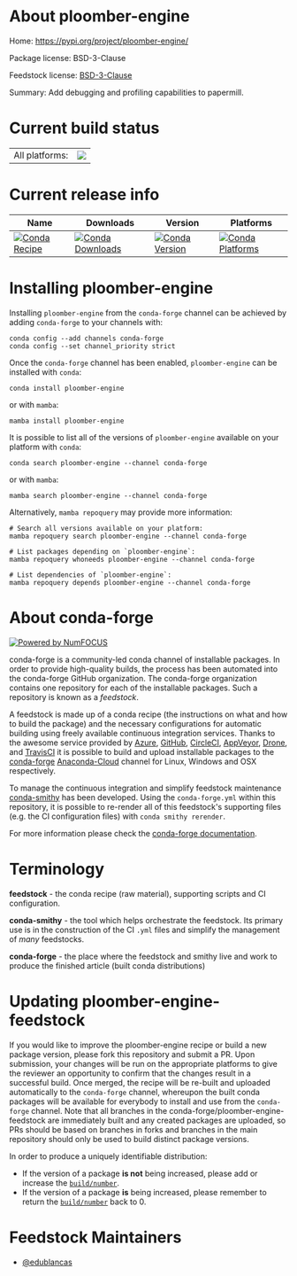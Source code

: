About ploomber-engine
=====================

Home: https://pypi.org/project/ploomber-engine/

Package license: BSD-3-Clause

Feedstock license: [BSD-3-Clause](https://github.com/conda-forge/ploomber-engine-feedstock/blob/main/LICENSE.txt)

Summary: Add debugging and profiling capabilities to papermill.

Current build status
====================


<table><tr><td>All platforms:</td>
    <td>
      <a href="https://dev.azure.com/conda-forge/feedstock-builds/_build/latest?definitionId=17427&branchName=main">
        <img src="https://dev.azure.com/conda-forge/feedstock-builds/_apis/build/status/ploomber-engine-feedstock?branchName=main">
      </a>
    </td>
  </tr>
</table>

Current release info
====================

| Name | Downloads | Version | Platforms |
| --- | --- | --- | --- |
| [![Conda Recipe](https://img.shields.io/badge/recipe-ploomber--engine-green.svg)](https://anaconda.org/conda-forge/ploomber-engine) | [![Conda Downloads](https://img.shields.io/conda/dn/conda-forge/ploomber-engine.svg)](https://anaconda.org/conda-forge/ploomber-engine) | [![Conda Version](https://img.shields.io/conda/vn/conda-forge/ploomber-engine.svg)](https://anaconda.org/conda-forge/ploomber-engine) | [![Conda Platforms](https://img.shields.io/conda/pn/conda-forge/ploomber-engine.svg)](https://anaconda.org/conda-forge/ploomber-engine) |

Installing ploomber-engine
==========================

Installing `ploomber-engine` from the `conda-forge` channel can be achieved by adding `conda-forge` to your channels with:

```
conda config --add channels conda-forge
conda config --set channel_priority strict
```

Once the `conda-forge` channel has been enabled, `ploomber-engine` can be installed with `conda`:

```
conda install ploomber-engine
```

or with `mamba`:

```
mamba install ploomber-engine
```

It is possible to list all of the versions of `ploomber-engine` available on your platform with `conda`:

```
conda search ploomber-engine --channel conda-forge
```

or with `mamba`:

```
mamba search ploomber-engine --channel conda-forge
```

Alternatively, `mamba repoquery` may provide more information:

```
# Search all versions available on your platform:
mamba repoquery search ploomber-engine --channel conda-forge

# List packages depending on `ploomber-engine`:
mamba repoquery whoneeds ploomber-engine --channel conda-forge

# List dependencies of `ploomber-engine`:
mamba repoquery depends ploomber-engine --channel conda-forge
```


About conda-forge
=================

[![Powered by
NumFOCUS](https://img.shields.io/badge/powered%20by-NumFOCUS-orange.svg?style=flat&colorA=E1523D&colorB=007D8A)](https://numfocus.org)

conda-forge is a community-led conda channel of installable packages.
In order to provide high-quality builds, the process has been automated into the
conda-forge GitHub organization. The conda-forge organization contains one repository
for each of the installable packages. Such a repository is known as a *feedstock*.

A feedstock is made up of a conda recipe (the instructions on what and how to build
the package) and the necessary configurations for automatic building using freely
available continuous integration services. Thanks to the awesome service provided by
[Azure](https://azure.microsoft.com/en-us/services/devops/), [GitHub](https://github.com/),
[CircleCI](https://circleci.com/), [AppVeyor](https://www.appveyor.com/),
[Drone](https://cloud.drone.io/welcome), and [TravisCI](https://travis-ci.com/)
it is possible to build and upload installable packages to the
[conda-forge](https://anaconda.org/conda-forge) [Anaconda-Cloud](https://anaconda.org/)
channel for Linux, Windows and OSX respectively.

To manage the continuous integration and simplify feedstock maintenance
[conda-smithy](https://github.com/conda-forge/conda-smithy) has been developed.
Using the ``conda-forge.yml`` within this repository, it is possible to re-render all of
this feedstock's supporting files (e.g. the CI configuration files) with ``conda smithy rerender``.

For more information please check the [conda-forge documentation](https://conda-forge.org/docs/).

Terminology
===========

**feedstock** - the conda recipe (raw material), supporting scripts and CI configuration.

**conda-smithy** - the tool which helps orchestrate the feedstock.
                   Its primary use is in the construction of the CI ``.yml`` files
                   and simplify the management of *many* feedstocks.

**conda-forge** - the place where the feedstock and smithy live and work to
                  produce the finished article (built conda distributions)


Updating ploomber-engine-feedstock
==================================

If you would like to improve the ploomber-engine recipe or build a new
package version, please fork this repository and submit a PR. Upon submission,
your changes will be run on the appropriate platforms to give the reviewer an
opportunity to confirm that the changes result in a successful build. Once
merged, the recipe will be re-built and uploaded automatically to the
`conda-forge` channel, whereupon the built conda packages will be available for
everybody to install and use from the `conda-forge` channel.
Note that all branches in the conda-forge/ploomber-engine-feedstock are
immediately built and any created packages are uploaded, so PRs should be based
on branches in forks and branches in the main repository should only be used to
build distinct package versions.

In order to produce a uniquely identifiable distribution:
 * If the version of a package **is not** being increased, please add or increase
   the [``build/number``](https://docs.conda.io/projects/conda-build/en/latest/resources/define-metadata.html#build-number-and-string).
 * If the version of a package **is** being increased, please remember to return
   the [``build/number``](https://docs.conda.io/projects/conda-build/en/latest/resources/define-metadata.html#build-number-and-string)
   back to 0.

Feedstock Maintainers
=====================

* [@edublancas](https://github.com/edublancas/)


